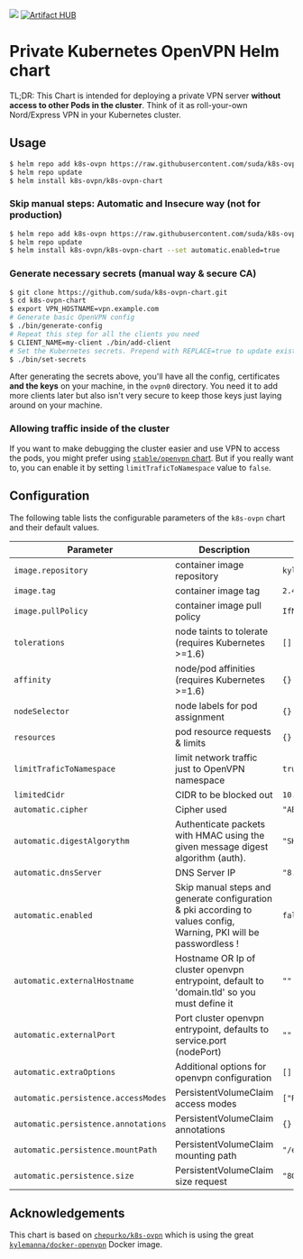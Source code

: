 [![](https://img.shields.io/static/v1.svg?label=Deploy%20on&message=DigitalOcean&color=blue)](https://www.digitalocean.com/products/kubernetes/?refcode=fef9487dad1e&utm_campaign=Referral_Invite&utm_medium=Referral_Program&utm_source=CopyPaste) [![Artifact HUB](https://img.shields.io/endpoint?url=https://artifacthub.io/badge/repository/k8s-ovpn)](https://artifacthub.io/packages/search?repo=k8s-ovpn)

# Private Kubernetes OpenVPN Helm chart

TL;DR: This Chart is intended for deploying a private VPN server **without access to other Pods in the cluster**.
Think of it as roll-your-own Nord/Express VPN in your Kubernetes cluster.

## Usage

```bash
$ helm repo add k8s-ovpn https://raw.githubusercontent.com/suda/k8s-ovpn-chart/master/charts
$ helm repo update
$ helm install k8s-ovpn/k8s-ovpn-chart
```
### Skip manual steps: Automatic and Insecure way (not for production)

```bash
$ helm repo add k8s-ovpn https://raw.githubusercontent.com/suda/k8s-ovpn-chart/master/charts
$ helm repo update
$ helm install k8s-ovpn/k8s-ovpn-chart --set automatic.enabled=true
```

### Generate necessary secrets (manual way & secure CA)

```bash
$ git clone https://github.com/suda/k8s-ovpn-chart.git
$ cd k8s-ovpn-chart
$ export VPN_HOSTNAME=vpn.example.com
# Generate basic OpenVPN config
$ ./bin/generate-config
# Repeat this step for all the clients you need
$ CLIENT_NAME=my-client ./bin/add-client
# Set the Kubernetes secrets. Prepend with REPLACE=true to update existing ones
$ ./bin/set-secrets
```

After generating the secrets above, you'll have all the config, certificates **and the keys** on your machine, in the `ovpn0` directory. You need it to add more clients later but also isn't very secure to keep those keys just laying around on your machine.

### Allowing traffic inside of the cluster

If you want to make debugging the cluster easier and use VPN to access the pods, you might prefer using [`stable/openvpn` chart](https://github.com/helm/charts/tree/master/stable/openvpn).
But if you really want to, you can enable it by setting `limitTraficToNamespace` value to `false`.

## Configuration

The following table lists the configurable parameters of the `k8s-ovpn` chart and their default values.

| Parameter                           | Description                                                                                                               | Default             |
| ----------------------------------- | ------------------------------------------------------------------------------------------------------------------------- | ------------------- |
| `image.repository`                  | container image repository                                                                                                | `kylemanna/openvpn` |
| `image.tag`                         | container image tag                                                                                                       | `2.4`               |
| `image.pullPolicy`                  | container image pull policy                                                                                               | `IfNotPresent`      |
| `tolerations`                       | node taints to tolerate (requires Kubernetes >=1.6)                                                                       | `[]`                |
| `affinity`                          | node/pod affinities (requires Kubernetes >=1.6)                                                                           | `{}`                |
| `nodeSelector`                      | node labels for pod assignment                                                                                            | `{}`                |
| `resources`                         | pod resource requests & limits                                                                                            | `{}`                |
| `limitTraficToNamespace`            | limit network traffic just to OpenVPN namespace                                                                           | `true`              |
| `limitedCidr`                       | CIDR to be blocked out                                                                                                    | `10.0.0.0/8`        |
| `automatic.cipher`                  | Cipher used                                                                                                               | `"AES-256-CBC"`     |
| `automatic.digestAlgorythm`         | Authenticate  packets with HMAC using the given message digest algorithm (auth).                                          | `"SHA384"`          |
| `automatic.dnsServer`               | DNS Server IP                                                                                                             | `"8.8.8.8"`         |
| `automatic.enabled`                 | Skip manual steps and generate configuration & pki according to values config, Warning, PKI will be passwordless !        | `false`             |
| `automatic.externalHostname`        | Hostname OR Ip of cluster openvpn entrypoint, default to 'domain.tld' so you must define it                               | `""`                |
| `automatic.externalPort`            | Port cluster openvpn entrypoint, defaults to service.port (nodePort)                                                      | `""`                |
| `automatic.extraOptions`            | Additional options for openvpn configuration                                                                              | `[]`                |
| `automatic.persistence.accessModes` | PersistentVolumeClaim access modes                                                                                        | `["ReadWriteOnce"]` |
| `automatic.persistence.annotations` | PersistentVolumeClaim annotations                                                                                         | `{}`                |
| `automatic.persistence.mountPath`   | PersistentVolumeClaim mounting path                                                                                       | `"/etc/openvpn"`    |
| `automatic.persistence.size`        | PersistentVolumeClaim size request                                                                                        | `"8Gi"`             |


## Acknowledgements

This chart is based on [`chepurko/k8s-ovpn`](https://github.com/chepurko/k8s-ovpn) which is using the great [`kylemanna/docker-openvpn`](https://github.com/kylemanna/docker-openvpn) Docker image.
